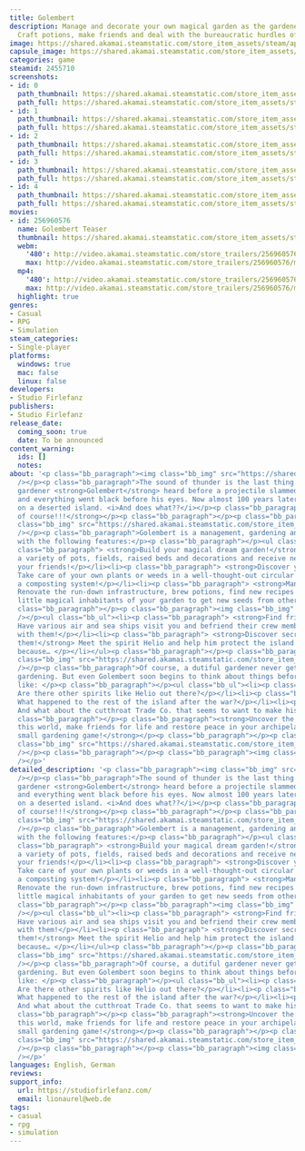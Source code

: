 ```yaml
---
title: Golembert
description: Manage and decorate your own magical garden as the gardener golem Golembert.
  Craft potions, make friends and deal with the bureaucratic hurdles of landownership!
image: https://shared.akamai.steamstatic.com/store_item_assets/steam/apps/2455710/header.jpg?t=1729687746
capsule_image: https://shared.akamai.steamstatic.com/store_item_assets/steam/apps/2455710/capsule_231x87.jpg?t=1729687746
categories: game
steamid: 2455710
screenshots:
- id: 0
  path_thumbnail: https://shared.akamai.steamstatic.com/store_item_assets/steam/apps/2455710/ss_d9761cdeec222c25675de89058736b404b64d992.600x338.jpg?t=1729687746
  path_full: https://shared.akamai.steamstatic.com/store_item_assets/steam/apps/2455710/ss_d9761cdeec222c25675de89058736b404b64d992.1920x1080.jpg?t=1729687746
- id: 1
  path_thumbnail: https://shared.akamai.steamstatic.com/store_item_assets/steam/apps/2455710/ss_41a0c993460a9b56117911f20bf6b1617d444640.600x338.jpg?t=1729687746
  path_full: https://shared.akamai.steamstatic.com/store_item_assets/steam/apps/2455710/ss_41a0c993460a9b56117911f20bf6b1617d444640.1920x1080.jpg?t=1729687746
- id: 2
  path_thumbnail: https://shared.akamai.steamstatic.com/store_item_assets/steam/apps/2455710/ss_ea0bd54b1810a36067543d0530d40c7922bd43ec.600x338.jpg?t=1729687746
  path_full: https://shared.akamai.steamstatic.com/store_item_assets/steam/apps/2455710/ss_ea0bd54b1810a36067543d0530d40c7922bd43ec.1920x1080.jpg?t=1729687746
- id: 3
  path_thumbnail: https://shared.akamai.steamstatic.com/store_item_assets/steam/apps/2455710/ss_78db13ec55c28cdd2e0e3c7f85f3f88ed10badbe.600x338.jpg?t=1729687746
  path_full: https://shared.akamai.steamstatic.com/store_item_assets/steam/apps/2455710/ss_78db13ec55c28cdd2e0e3c7f85f3f88ed10badbe.1920x1080.jpg?t=1729687746
- id: 4
  path_thumbnail: https://shared.akamai.steamstatic.com/store_item_assets/steam/apps/2455710/ss_2e23e729f11ee5e57b53465d1095e319652565a9.600x338.jpg?t=1729687746
  path_full: https://shared.akamai.steamstatic.com/store_item_assets/steam/apps/2455710/ss_2e23e729f11ee5e57b53465d1095e319652565a9.1920x1080.jpg?t=1729687746
movies:
- id: 256960576
  name: Golembert Teaser
  thumbnail: https://shared.akamai.steamstatic.com/store_item_assets/steam/apps/256960576/movie.293x165.jpg?t=1690483392
  webm:
    '480': http://video.akamai.steamstatic.com/store_trailers/256960576/movie480_vp9.webm?t=1690483392
    max: http://video.akamai.steamstatic.com/store_trailers/256960576/movie_max_vp9.webm?t=1690483392
  mp4:
    '480': http://video.akamai.steamstatic.com/store_trailers/256960576/movie480.mp4?t=1690483392
    max: http://video.akamai.steamstatic.com/store_trailers/256960576/movie_max.mp4?t=1690483392
  highlight: true
genres:
- Casual
- RPG
- Simulation
steam_categories:
- Single-player
platforms:
  windows: true
  mac: false
  linux: false
developers:
- Studio Firlefanz
publishers:
- Studio Firlefanz
release_date:
  coming_soon: true
  date: To be announced
content_warning:
  ids: []
  notes:
about: '<p class="bb_paragraph"><img class="bb_img" src="https://shared.akamai.steamstatic.com/store_item_assets/steam/apps/2455710/extras/GIF_Intro.gif?t=1729687746"
  /></p><p class="bb_paragraph">The sound of thunder is the last thing the dutiful
  gardener <strong>Golembert</strong> heard before a projectile slammed into his head
  and everything went black before his eyes. Now almost 100 years later he awakens
  on a deserted island. <i>And does what??</i></p><p class="bb_paragraph"><strong>Gardening
  of course!!!</strong></p><p class="bb_paragraph"></p><p class="bb_paragraph"><img
  class="bb_img" src="https://shared.akamai.steamstatic.com/store_item_assets/steam/apps/2455710/extras/GIF_Garden.gif?t=1729687746"
  /></p><p class="bb_paragraph">Golembert is a management, gardening and story game
  with the following features:</p><p class="bb_paragraph"></p><ul class="bb_ul"><li><p
  class="bb_paragraph"> <strong>Build your magical dream garden!</strong> Choose from
  a variety of pots, fields, raised beds and decorations and receive new designs from
  your friends!</p></li><li><p class="bb_paragraph"> <strong>Discover your green thumb!</strong>
  Take care of your own plants or weeds in a well-thought-out circular economy including
  a composting system!</p></li><li><p class="bb_paragraph"> <strong>Manage your island!</strong>
  Renovate the run-down infrastructure, brew potions, find new recipes and help the
  little magical inhabitants of your garden to get new seeds from other islands!</p></li></ul><p
  class="bb_paragraph"></p><p class="bb_paragraph"><img class="bb_img" src="https://shared.akamai.steamstatic.com/store_item_assets/steam/apps/2455710/extras/GIF_Friends.gif?t=1729687746"
  /></p><ul class="bb_ul"><li><p class="bb_paragraph"> <strong>Find friends!</strong>
  Have various air and sea ships visit you and befriend their crew members to barter
  with them!</p></li><li><p class="bb_paragraph"> <strong>Discover secrets – and protect
  them!</strong> Meet the spirit Helio and help him protect the island from evil machinations,
  because… </p></li></ul><p class="bb_paragraph"></p><p class="bb_paragraph"><img
  class="bb_img" src="https://shared.akamai.steamstatic.com/store_item_assets/steam/apps/2455710/extras/GIF_Mysteries.gif?t=1729687746"
  /></p><p class="bb_paragraph">Of course, a dutiful gardener never gets tired of
  gardening. But even Golembert soon begins to think about things before falling asleep
  like: </p><p class="bb_paragraph"></p><ul class="bb_ul"><li><p class="bb_paragraph">
  Are there other spirits like Helio out there?</p></li><li><p class="bb_paragraph">
  What happened to the rest of the island after the war?</p></li><li><p class="bb_paragraph">
  And what about the cutthroat Trade Co. that seems to want to make his life miserable?</p></li></ul><p
  class="bb_paragraph"></p><p class="bb_paragraph"><strong>Uncover the secrets of
  this world, make friends for life and restore peace in your archipelago in this
  small gardening game!</strong></p><p class="bb_paragraph"></p><p class="bb_paragraph"><img
  class="bb_img" src="https://shared.akamai.steamstatic.com/store_item_assets/steam/apps/2455710/extras/Steam_Devlogs_Button_Small_2.png?t=1729687746"
  /></p><p class="bb_paragraph"></p><p class="bb_paragraph"><img class="bb_img" src="https://shared.akamai.steamstatic.com/store_item_assets/steam/apps/2455710/extras/Steam_Helio_Icon_Small.png?t=1729687746"
  /></p>'
detailed_description: '<p class="bb_paragraph"><img class="bb_img" src="https://shared.akamai.steamstatic.com/store_item_assets/steam/apps/2455710/extras/GIF_Intro.gif?t=1729687746"
  /></p><p class="bb_paragraph">The sound of thunder is the last thing the dutiful
  gardener <strong>Golembert</strong> heard before a projectile slammed into his head
  and everything went black before his eyes. Now almost 100 years later he awakens
  on a deserted island. <i>And does what??</i></p><p class="bb_paragraph"><strong>Gardening
  of course!!!</strong></p><p class="bb_paragraph"></p><p class="bb_paragraph"><img
  class="bb_img" src="https://shared.akamai.steamstatic.com/store_item_assets/steam/apps/2455710/extras/GIF_Garden.gif?t=1729687746"
  /></p><p class="bb_paragraph">Golembert is a management, gardening and story game
  with the following features:</p><p class="bb_paragraph"></p><ul class="bb_ul"><li><p
  class="bb_paragraph"> <strong>Build your magical dream garden!</strong> Choose from
  a variety of pots, fields, raised beds and decorations and receive new designs from
  your friends!</p></li><li><p class="bb_paragraph"> <strong>Discover your green thumb!</strong>
  Take care of your own plants or weeds in a well-thought-out circular economy including
  a composting system!</p></li><li><p class="bb_paragraph"> <strong>Manage your island!</strong>
  Renovate the run-down infrastructure, brew potions, find new recipes and help the
  little magical inhabitants of your garden to get new seeds from other islands!</p></li></ul><p
  class="bb_paragraph"></p><p class="bb_paragraph"><img class="bb_img" src="https://shared.akamai.steamstatic.com/store_item_assets/steam/apps/2455710/extras/GIF_Friends.gif?t=1729687746"
  /></p><ul class="bb_ul"><li><p class="bb_paragraph"> <strong>Find friends!</strong>
  Have various air and sea ships visit you and befriend their crew members to barter
  with them!</p></li><li><p class="bb_paragraph"> <strong>Discover secrets – and protect
  them!</strong> Meet the spirit Helio and help him protect the island from evil machinations,
  because… </p></li></ul><p class="bb_paragraph"></p><p class="bb_paragraph"><img
  class="bb_img" src="https://shared.akamai.steamstatic.com/store_item_assets/steam/apps/2455710/extras/GIF_Mysteries.gif?t=1729687746"
  /></p><p class="bb_paragraph">Of course, a dutiful gardener never gets tired of
  gardening. But even Golembert soon begins to think about things before falling asleep
  like: </p><p class="bb_paragraph"></p><ul class="bb_ul"><li><p class="bb_paragraph">
  Are there other spirits like Helio out there?</p></li><li><p class="bb_paragraph">
  What happened to the rest of the island after the war?</p></li><li><p class="bb_paragraph">
  And what about the cutthroat Trade Co. that seems to want to make his life miserable?</p></li></ul><p
  class="bb_paragraph"></p><p class="bb_paragraph"><strong>Uncover the secrets of
  this world, make friends for life and restore peace in your archipelago in this
  small gardening game!</strong></p><p class="bb_paragraph"></p><p class="bb_paragraph"><img
  class="bb_img" src="https://shared.akamai.steamstatic.com/store_item_assets/steam/apps/2455710/extras/Steam_Devlogs_Button_Small_2.png?t=1729687746"
  /></p><p class="bb_paragraph"></p><p class="bb_paragraph"><img class="bb_img" src="https://shared.akamai.steamstatic.com/store_item_assets/steam/apps/2455710/extras/Steam_Helio_Icon_Small.png?t=1729687746"
  /></p>'
languages: English, German
reviews:
support_info:
  url: https://studiofirlefanz.com/
  email: lionaurel@web.de
tags:
- casual
- rpg
- simulation
---
```


